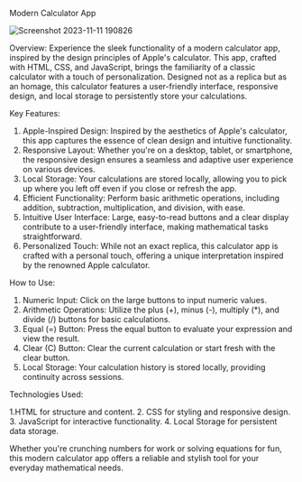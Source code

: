 Modern Calculator App

![Screenshot 2023-11-11 190826](https://github.com/RidloGhifary/apple-calculator/assets/117726043/b2999be3-c193-42ac-89e0-09bc605d0923)

Overview:
Experience the sleek functionality of a modern calculator app, inspired by the design principles of Apple's calculator. This app, crafted with HTML, CSS, and JavaScript, brings the familiarity of a classic calculator with a touch of personalization. Designed not as a replica but as an homage, this calculator features a user-friendly interface, responsive design, and local storage to persistently store your calculations.

Key Features:

1. Apple-Inspired Design: Inspired by the aesthetics of Apple's calculator, this app captures the essence of clean design and intuitive functionality.
2. Responsive Layout: Whether you're on a desktop, tablet, or smartphone, the responsive design ensures a seamless and adaptive user experience on various devices.
3. Local Storage: Your calculations are stored locally, allowing you to pick up where you left off even if you close or refresh the app.
4. Efficient Functionality: Perform basic arithmetic operations, including addition, subtraction, multiplication, and division, with ease.
5. Intuitive User Interface: Large, easy-to-read buttons and a clear display contribute to a user-friendly interface, making mathematical tasks straightforward.
6. Personalized Touch: While not an exact replica, this calculator app is crafted with a personal touch, offering a unique interpretation inspired by the renowned Apple calculator.

How to Use:

1. Numeric Input: Click on the large buttons to input numeric values.
2. Arithmetic Operations: Utilize the plus (+), minus (-), multiply (*), and divide (/) buttons for basic calculations.
3. Equal (=) Button: Press the equal button to evaluate your expression and view the result.
4. Clear (C) Button: Clear the current calculation or start fresh with the clear button.
5. Local Storage: Your calculation history is stored locally, providing continuity across sessions.

Technologies Used:

1.HTML for structure and content.
2. CSS for styling and responsive design.
3. JavaScript for interactive functionality.
4. Local Storage for persistent data storage.

Whether you're crunching numbers for work or solving equations for fun, this modern calculator app offers a reliable and stylish tool for your everyday mathematical needs.
